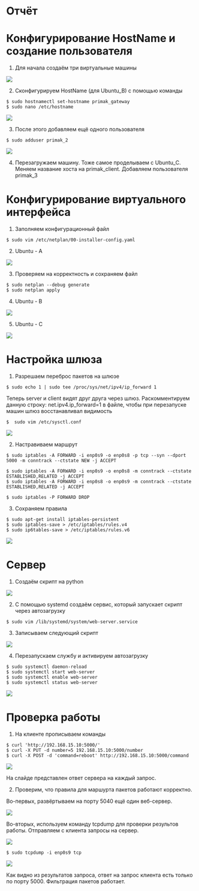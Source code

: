 # Отчёт
# Конфигурирование HostName и создание пользователя

1. Для начала создаём три виртуальные машины

![](./Assets/Images/Screenshot_1.png)

2. Сконфигурируем HostName (для Ubuntu_B) с помощью команды

```shell 
$ sudo hostnamectl set-hostname primak_gateway
$ sudo nano /etc/hostname 
```
![](./Assets/Images/Screenshot_8.png)

3. После этого добавляем ещё одного пользователя
```shell 
$ sudo adduser primak_2
```
![](./Assets/Images/Screenshot_7.png)

4. Перезагружаем машину. Тоже самое проделываем с Ubuntu_С.
Меняем название хоста на primak_client. Добавляем пользователя primak_3

# Конфигурирование виртуального интерфейса

1. Заполняем конфигурационный файл
```shell 
$ sudo vim /etc/netplan/00-installer-config.yaml
```
2. Ubuntu - A

![](./Assets/Images/Screenshot_25.png)

3. Проверяем на корректность и сохраняем файл

```shell 
$ sudo netplan --debug generate
$ sudo netplan apply
```
4. Ubuntu - B

![](./Assets/Images/Screenshot_26.png)

5. Ubuntu - C

![](./Assets/Images/Screenshot_27.png)

# Настройка шлюза

1. Разрешаем переброс пакетов на шлюзе

```shell 
$ sudo echo 1 | sudo tee /proc/sys/net/ipv4/ip_forward 1
```
Теперь server и client видят друг друга через шлюз. Раскомментируем данную строку: net.ipv4.ip_forward=1 в файле,
чтобы при перезапуске машин шлюз восстанавливал видимость

```shell 
$  sudo vim /etc/sysctl.conf 
```

![](./Assets/Images/Screenshot_19.png)

2. Настравиваем маршрут

```shell 
$ sudo iptables -A FORWARD -i enp0s9 -o enp0s8 -p tcp --syn --dport 5000 -m conntrack --ctstate NEW -j ACCEPT

$ sudo iptables -A FORWARD -i enp0s9 -o enp0s8 -m conntrack --ctstate ESTABLISHED,RELATED -j ACCEPT
$ sudo iptables -A FORWARD -i enp0s8 -o enp0s9 -m conntrack --ctstate ESTABLISHED,RELATED -j ACCEPT

$ sudo iptables -P FORWARD DROP

```

3. Сохраняем правила

```shell 
$ sudo apt-get install iptables-persistent
$ sudo iptables-save > /etc/iptables/rules.v4
$ sudo ip6tables-save > /etc/iptables/rules.v6
```
![](./Assets/Images/Screenshot_20.png)


# Cервер

1. Создаём скрипт на python

![](./Assets/Images/Screenshot_29.png)

2. С помощью systemd создаём сервис, который запускает скрипт через автозагрузку

```shell 
$ sudo vim /lib/systemd/system/web-server.service
```
3. Записываем следующий скрипт

![](./Assets/Images/Screenshot_22.png)

4. Перезапускаем службу и активируем автозагрузку 

```shell 
$ sudo systemctl daemon-reload
$ sudo systemctl start web-server
$ sudo systemctl enable web-server
$ sudo systemctl status web-server
```

![](./Assets/Images/Screenshot_23.png)


# Проверка работы 

1. На клиенте прописываем команды 

```shell 
$ curl 'http://192.168.15.10:5000/'
$ curl -X PUT -d number=5 192.168.15.10:5000/number
$ curl -X POST -d 'command=reboot' http://192.168.15.10:5000/command
```
![](./Assets/Images/Screenshot_30.png)

На слайде представлен ответ сервера на каждый запрос.

2. Проверим, что правила для маршурта пакетов работают корректно.

Во-первых, развёртываем на порту 5040 ещё один веб-сервер.

![](./Assets/Images/Screenshot_35.png)

Во-вторых, используем команду tcpdump для проверки результов работы. Отправляем с клиента запросы на сервер.

![](./Assets/Images/Screenshot_37.png)

```shell 
$ sudo tcpdump -i enp0s9 tcp
```

![](./Assets/Images/Screenshot_36.png)

Как видно из результатов запроса, ответ на запрос клиента есть только по порту 5000. Фильтрация пакетов работает.


